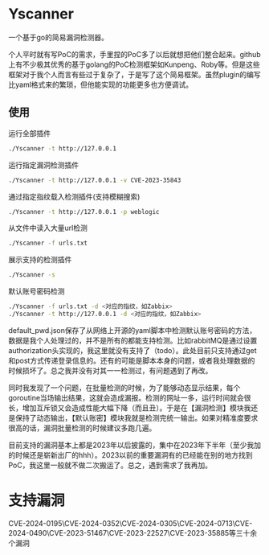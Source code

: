 # Yscanner
一个基于go的简易漏洞检测器。

个人平时就有写PoC的需求，手里捏的PoC多了以后就想把他们整合起来。github上有不少极其优秀的基于golang的PoC检测框架如Kunpeng、Roby等。但是这些框架对于我个人而言有些过于复杂了，于是写了这个简易框架。虽然plugin的编写比yaml格式来的繁琐，但他能实现的功能更多也方便调试。
## 使用
运行全部插件
```bash
./Yscanner -t http://127.0.0.1
```
运行指定漏洞检测插件
```bash
./Yscanner -t http://127.0.0.1 -v CVE-2023-35843
```
通过指定指纹载入检测插件(支持模糊搜索)
```bash
./Yscanner -t http://127.0.0.1 -p weblogic
```
从文件中读入大量url检测
```bash
./Yscanner -f urls.txt
```
展示支持的检测插件
```bash
./Yscanner -s
```
默认账号密码检测
```bash
./Yscanner -f urls.txt -d <对应的指纹，如Zabbix>
./Yscanner -t http://127.0.0.1 -d <对应的指纹，如Zabbix>
```
default_pwd.json保存了从网络上开源的yaml脚本中检测默认账号密码的方法，数据是我个人处理过的，并不是所有的都能支持检测。比如rabbitMQ是通过设置authorization头实现的，我这里就没有支持了（todo）。此处目前只支持通过get和post方式传递登录信息的。还有的可能是脚本本身的问题，或者我处理数据的时候损坏了。总之我并没有对其一一检测过，有问题遇到了再改。


同时我发现了一个问题，在批量检测的时候，为了能够动态显示结果，每个goroutine当场输出结果，这就会造成漏报。检测的网址一多，运行时间就会很长，增加互斥锁又会造成性能大幅下降（而且丑）。于是在【漏洞检测】模块我还是保持了动态输出，【默认账密】模块我就是检测完统一输出。如果对精准度要求很高的话，漏洞批量检测的时候建议多跑几遍。


目前支持的漏洞基本上都是2023年以后披露的，集中在2023年下半年（至少我加的时候还是崭新出厂的hhh）。2023以前的重要漏洞有的已经能在别的地方找到PoC，我这里一般就不做二次搬运了。总之，遇到需求了我再加。

# 支持漏洞
CVE-2024-0195\CVE-2024-0352\CVE-2024-0305\CVE-2024-0713\CVE-2024-0490\CVE-2023-51467\CVE-2023-22527\CVE-2023-35885等三十余个漏洞